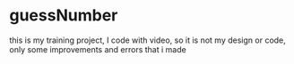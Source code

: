 # guessNumber
this is my training project, I code with video, so it is not my design or code, only some improvements and errors that i made
